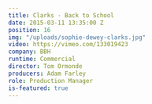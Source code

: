 ```yaml
---
title: Clarks - Back to School
date: 2015-03-11 13:35:00 Z
position: 16
img: "/uploads/sophie-dewey-clarks.jpg"
video: https://vimeo.com/133019423
company: BBH
runtime: Commercial
director: Tom Ormonde
producers: Adam Farley
role: Production Manager
is-featured: true
---
```


